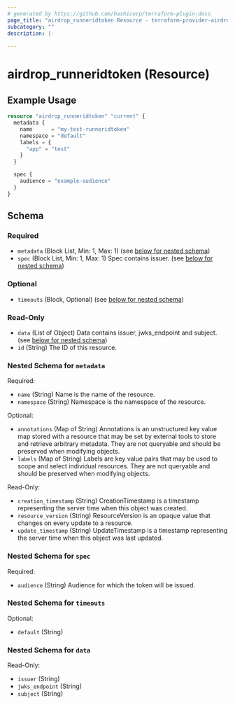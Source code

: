 ```yaml
---
# generated by https://github.com/hashicorp/terraform-plugin-docs
page_title: "airdrop_runneridtoken Resource - terraform-provider-airdrop"
subcategory: ""
description: |-
  
---
```


# airdrop_runneridtoken (Resource)



## Example Usage

```terraform
resource "airdrop_runneridtoken" "current" {
  metadata {
    name      = "my-test-runneridtoken"
    namespace = "default"
    labels = {
      "app" = "test"
    }
  }

  spec {
    audience = "example-audience"
  }
}
```

<!-- schema generated by tfplugindocs -->
## Schema

### Required

- `metadata` (Block List, Min: 1, Max: 1) (see [below for nested schema](#nestedblock--metadata))
- `spec` (Block List, Min: 1, Max: 1) Spec contains issuer. (see [below for nested schema](#nestedblock--spec))

### Optional

- `timeouts` (Block, Optional) (see [below for nested schema](#nestedblock--timeouts))

### Read-Only

- `data` (List of Object) Data contains issuer, jwks_endpoint and subject. (see [below for nested schema](#nestedatt--data))
- `id` (String) The ID of this resource.

<a id="nestedblock--metadata"></a>
### Nested Schema for `metadata`

Required:

- `name` (String) Name is the name of the resource.
- `namespace` (String) Namespace is the namespace of the resource.

Optional:

- `annotations` (Map of String) Annotations is an unstructured key value map stored with a resource that may be set by external tools to store and retrieve arbitrary metadata. They are not queryable and should be preserved when modifying objects.
- `labels` (Map of String) Labels are key value pairs that may be used to scope and select individual resources. They are not queryable and should be preserved when modifying objects.

Read-Only:

- `creation_timestamp` (String) CreationTimestamp is a timestamp representing the server time when this object was created.
- `resource_version` (String) ResourceVersion is an opaque value that changes on every update to a resource.
- `update_timestamp` (String) UpdateTimestamp is a timestamp representing the server time when this object was last updated.


<a id="nestedblock--spec"></a>
### Nested Schema for `spec`

Required:

- `audience` (String) Audience for which the token will be issued.


<a id="nestedblock--timeouts"></a>
### Nested Schema for `timeouts`

Optional:

- `default` (String)


<a id="nestedatt--data"></a>
### Nested Schema for `data`

Read-Only:

- `issuer` (String)
- `jwks_endpoint` (String)
- `subject` (String)
